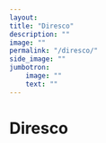 ```yaml
---
layout: 
title: "Diresco"
description: ""
image: ""
permalink: "/diresco/"
side_image: ""
jumbotron:
    image: ""
    text: ""
---
```


# Diresco

